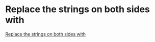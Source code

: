 # Replace the strings on both sides with
[Replace the strings on both sides with](https://aiwithcloud.com/2022/09/19/replace_the_strings_on_both_sides_with_/)